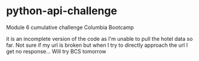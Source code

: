 # python-api-challenge
Module 6 cumulative challenge Columbia Bootcamp


it is an incomplete version of the code as I'm unable to pull the hotel data so far. Not sure if my url is broken but when I try to directly approach the url I get no response... Will try BCS tomorrow 
